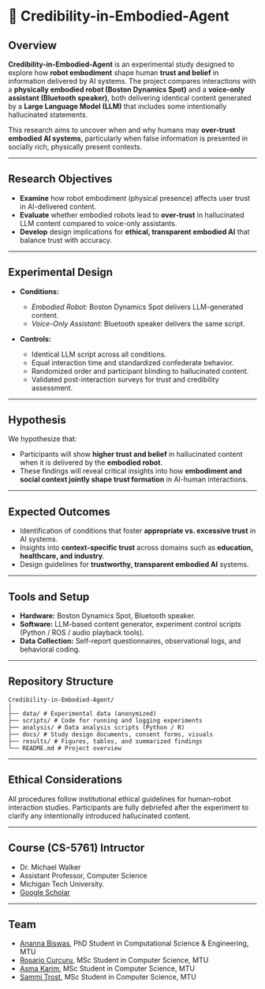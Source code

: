 
# 🤖 Credibility-in-Embodied-Agent

## Overview
**Credibility-in-Embodied-Agent** is an experimental study designed to explore how **robot embodiment** shape human **trust and belief** in information delivered by AI systems. The project compares interactions with a **physically embodied robot (Boston Dynamics Spot)** and a **voice-only assistant (Bluetooth speaker)**, both delivering identical content generated by a **Large Language Model (LLM)** that includes some intentionally hallucinated statements.

This research aims to uncover when and why humans may **over-trust embodied AI systems**, particularly when false information is presented in socially rich, physically present contexts.

---

## Research Objectives
- **Examine** how robot embodiment (physical presence) affects user trust in AI-delivered content.  
- **Evaluate** whether embodied robots lead to **over-trust** in hallucinated LLM content compared to voice-only assistants.  
- **Develop** design implications for **ethical, transparent embodied AI** that balance trust with accuracy.

---

## Experimental Design
- **Conditions:**  
  - *Embodied Robot:* Boston Dynamics Spot delivers LLM-generated content.  
  - *Voice-Only Assistant:* Bluetooth speaker delivers the same script.  

- **Controls:**  
  - Identical LLM script across all conditions.  
  - Equal interaction time and standardized confederate behavior.  
  - Randomized order and participant blinding to hallucinated content.  
  - Validated post-interaction surveys for trust and credibility assessment.

---

## Hypothesis
We hypothesize that:
- Participants will show **higher trust and belief** in hallucinated content when it is delivered by the **embodied robot**.
- These findings will reveal critical insights into how **embodiment and social context jointly shape trust formation** in AI-human interactions.

---

## Expected Outcomes
- Identification of conditions that foster **appropriate vs. excessive trust** in AI systems.  
- Insights into **context-specific trust** across domains such as **education, healthcare, and industry**.  
- Design guidelines for **trustworthy, transparent embodied AI** systems.

---

## Tools and Setup
- **Hardware:** Boston Dynamics Spot, Bluetooth speaker.  
- **Software:** LLM-based content generator, experiment control scripts (Python / ROS / audio playback tools).  
- **Data Collection:** Self-report questionnaires, observational logs, and behavioral coding.

---

## Repository Structure
```
Credibility-in-Embodied-Agent/
│
├── data/ # Experimental data (anonymized)
├── scripts/ # Code for running and logging experiments
├── analysis/ # Data analysis scripts (Python / R)
├── docs/ # Study design documents, consent forms, visuals
├── results/ # Figures, tables, and summarized findings
└── README.md # Project overview

```
---

## Ethical Considerations
All procedures follow institutional ethical guidelines for human–robot interaction studies. Participants are fully debriefed after the experiment to clarify any intentionally introduced hallucinated content.

---

## Course (CS-5761) Intructor 
- Dr. Michael Walker
- Assistant Professor, Computer Science
- Michigan Tech University. 
- [Google Scholar](https://scholar.google.com/citations?user=tM9tcT0AAAAJ&hl=en&oi=sra)

---

## Team 
- [Ananna Biswas](https://anannabiswas.github.io/), PhD Student in Computational Science & Engineering, MTU
- [Rosario Curcuru](https://github.com/rosariocurcuru), MSc Student in Computer Science, MTU
- [Asma Karim](https://github.com/AsmaAbidKarim), MSc Student in Computer Science, MTU
- [Sammi Trost](https://github.com/srtrost), MSc Student in Computer Science, MTU





